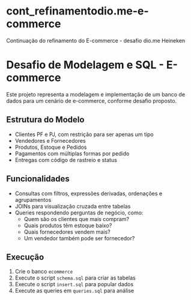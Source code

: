 # cont_refinamentodio.me-e-commerce
Continuação do refinamento do E-commerce - desafio dio.me Heineken

# Desafio de Modelagem e SQL - E-commerce

Este projeto representa a modelagem e implementação de um banco de dados para um cenário de e-commerce, conforme desafio proposto.

## Estrutura do Modelo

- Clientes PF e PJ, com restrição para ser apenas um tipo
- Vendedores e Fornecedores
- Produtos, Estoque e Pedidos
- Pagamentos com múltiplas formas por pedido
- Entregas com código de rastreio e status

## Funcionalidades

- Consultas com filtros, expressões derivadas, ordenações e agrupamentos
- JOINs para visualização cruzada entre tabelas
- Queries respondendo perguntas de negócio, como:
  - Quem são os clientes que mais compram?
  - Quais produtos têm estoque baixo?
  - Quais fornecedores vendem mais?
  - Um vendedor também pode ser fornecedor?

## Execução

1. Crie o banco `ecommerce`
2. Execute o script `schema.sql` para criar as tabelas
3. Execute o script `insert.sql` para popular dados
4. Execute as queries em `queries.sql` para análise


